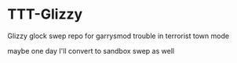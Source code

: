 # TTT-Glizzy

Glizzy glock swep repo for garrysmod trouble in terrorist town mode

maybe one day I'll convert to sandbox swep as well
